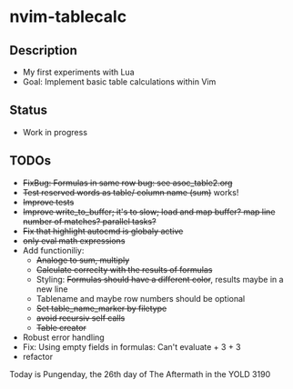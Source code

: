 # nvim-tablecalc

## Description
- My first experiments with Lua
- Goal: Implement basic table calculations within Vim

## Status
- Work in progress

## TODOs
- ~~FixBug: Formulas in same row bug: see asoc_table2.org~~
- ~~Test reserved words as table/ column name (sum)~~ works!
- ~~Improve tests~~
- ~~Improve write_to_buffer; it's to slow; load and map buffer? map line number of matches? parallel tasks?~~
- ~~Fix that highlight autocmd is globaly active~~
- ~~only eval math expressions~~
- Add functioniliy:
    - ~~Analoge to sum, multiply~~
    - ~~Calculate correclty with the results of formulas~~
    - Styling: ~~Formulas should have a different color~~, results maybe in a new line
    - Tablename and maybe row numbers should be optional
    - ~~Set table_name_marker by filetype~~
    - ~~avoid recursiv self calls~~
    - ~~Table creator~~
- Robust error handling
- Fix: Using empty fields in formulas: Can't evaluate + 3 + 3
- refactor

Today is Pungenday, the 26th day of The Aftermath in the YOLD 3190

